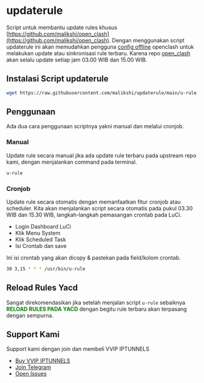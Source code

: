 # updaterule

Script untuk membantu update rules khusus [https://github.com/malikshi/open_clash](https://github.com/malikshi/open_clash). Dengan menggunakan script updaterule ini akan memudahkan pengguna [config offline](https://github.com/malikshi/open_clash#pemilihan-config) openclash untuk melakukan update atau sinkronisasi rule terbaru. Karena repo [open_clash](https://github.com/malikshi/open_clash/tree/main/rule_provider) akan selalu update setiap jam 03.00 WIB dan 15.00 WIB.

## Instalasi Script updaterule

```sh
wget https://raw.githubusercontent.com/malikshi/updaterule/main/u-rule.sh -O /usr/bin/u-rule && chmod +x /usr/bin/u-rule
```

## Penggunaan

Ada dua cara penggunaan scriptnya yakni manual dan melalui cronjob.

### Manual

Update rule secara manual jika ada update rule terbaru pada upstream repo kami, dengan menjalankan command pada terminal.

```sh
u-rule
```

### Cronjob

Update rule secara otomatis dengan memanfaatkan fitur cronjob atau scheduler. Kita akan menjalankan script secara otomatis pada pukul 03.30 WIB dan 15.30 WIB, langkah-langkah pemasangan crontab pada LuCi.

* Login Dashboard LuCi
* Klik Menu System
* Klik Scheduled Task
* Isi Crontab dan save

Ini isi crontab yang akan dicopy & pastekan pada field/kolom crontab.

```sh
30 3,15 * * * /usr/bin/u-rule
```

## Reload Rules Yacd

Sangat direkomendasikan jika setelah menjalan script `u-rule` sebaiknya <span style="color: green"> **RELOAD RULES PADA YACD** </span>dengan begitu rule terbaru akan terpasang dengan sempurna.

## Support Kami

Support kami dengan join dan membeli VVIP IPTUNNELS

* [Buy VVIP IPTUNNELS](https://linktr.ee/iptunnelscom)
* [Join Telegram](https://t.me/joinchat/RihiceTtK1QhBMm7)
* [Open Issues](https://github.com/malikshi/updater/issues/new/choose)
